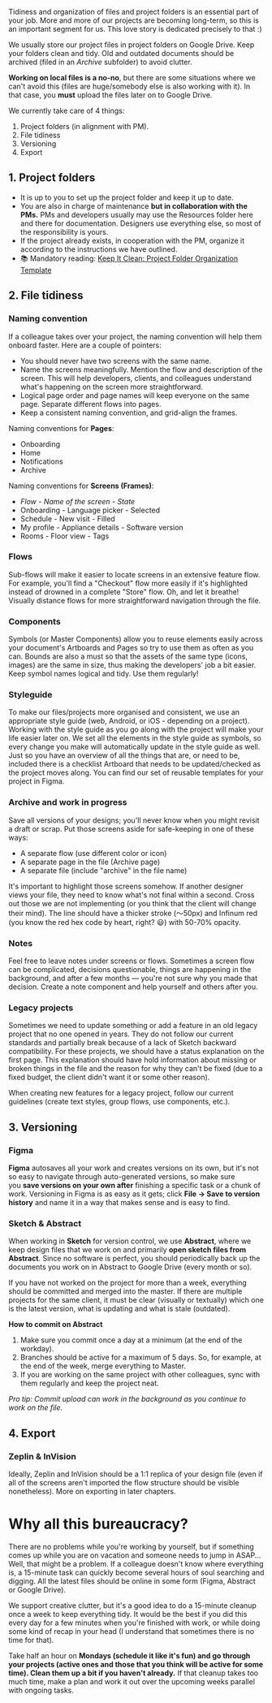 Tidiness and organization of files and project folders is an essential part of your job. More and more of our projects are becoming long-term, so this is an important segment for us. This love story is dedicated precisely to that :)

We usually store our project files in project folders on Google Drive. Keep your folders clean and tidy. Old and outdated documents should be archived (filed in an *Archive* subfolder) to avoid clutter.

**Working on local files is a no-no**, but there are some situations where we can't avoid this (files are huge/somebody else is also working with it). In that case, you **must** upload the files later on to Google Drive.

We currently take care of 4 things:

1. Project folders (in alignment with PM).
2. File tidiness
3. Versioning
4. Export

## 1. Project folders

- It is up to you to set up the project folder and keep it up to date.
- You are also in charge of maintenance **but in collaboration with the PMs.** PMs and developers usually may use the Resources folder here and there for documentation. Designers use everything else, so most of the responsibility is yours.
- If the project already exists,  in cooperation with the PM, organize it according to the instructions we have outlined. 
- 📚 Mandatory reading: [Keep It Clean: Project Folder Organization Template](https://infinum.com/the-capsized-eight/keep-it-clean-project-folder-organization-template)

## 2. File tidiness

### Naming convention

If a colleague takes over your project, the naming convention will help them onboard faster. Here are a couple of pointers:

- You should never have two screens with the same name.
- Name the screens meaningfully. Mention the flow and description of the screen. This will help developers, clients, and colleagues understand what's happening on the screen more straightforward.
- Logical page order and page names will keep everyone on the same page. Separate different flows into pages.
- Keep a consistent naming convention, and grid-align the frames.

Naming conventions for **Pages**:

- Onboarding
- Home
- Notifications
- Archive

Naming conventions for **Screens (Frames)**:

- *Flow - Name of the screen - State*
- Onboarding - Language picker - Selected
- Schedule - New visit - Filled
- My profile - Appliance details - Software version
- Rooms - Floor view - Tags


### Flows

Sub-flows will make it easier to locate screens in an extensive feature flow. For example, you'll find a "Checkout" flow more easily if it's highlighted instead of drowned in a complete "Store" flow. Oh, and let it breathe! Visually distance flows for more straightforward navigation through the file. 

### Components

Symbols (or Master Components) allow you to reuse elements easily across your document's Artboards and Pages so try to use them as often as you can. Bounds are also a must so that the assets of the same type (icons, images) are the same in size, thus making the developers' job a bit easier.
Keep symbol names logical and tidy. Use them regularly!

### Styleguide

To make our files/projects more organised and consistent, we use an appropriate style guide (web, Android, or iOS - depending on a project). Working with the style guide as you go along with the project will make your life easier later on. We set all the elements in the style guide as symbols, so every change you make will automatically update in the style guide as well. Just so you have an overview of all the things that are, or need to be, included there is a checklist Artboard that needs to be updated/checked as the project moves along. You can find our set of reusable templates for your project in Figma.

### Archive and work in progress

Save all versions of your designs; you'll never know when you might revisit a draft or scrap. Put those screens aside for safe-keeping in one of these ways:

- A separate flow (use different color or icon)
- A separate page in the file (Archive page)
- A separate file (include "archive" in the file name)

It's important to highlight those screens somehow. If another designer views your file, they need to know what's not final within a second. Cross out those we are not implementing (or you think that the client will change their mind). The line should have a thicker stroke (〜50px) and Infinum red (you know the red hex code by heart, right? 😃) with 50-70% opacity.

### Notes

Feel free to leave notes under screens or flows. Sometimes a screen flow can be complicated, decisions questionable, things are happening in the background, and after a few months — you're not sure why you made that decision. Create a note component and help yourself and others after you.

### Legacy projects

Sometimes we need to update something or add a feature in an old legacy project that no one opened in years. They do not follow our current standards and partially break because of a lack of Sketch backward compatibility. For these projects, we should have a status explanation on the first page. This explanation should have hold information about missing or broken things in the file and the reason for why they can't be fixed (due to a fixed budget, the client didn't want it or some other reason).

When creating new features for a legacy project, follow our current guidelines (create text styles, group flows, use components, etc.).


## 3. Versioning

### Figma

**Figma** autosaves all your work and creates versions on its own, but it's not so easy to navigate through auto-generated versions, so make sure you **save versions on your own after** finishing a specific task or a chunk of work. Versioning in Figma is as easy as it gets; click **File → Save to version history** and name it in a way that makes sense and is easy to find.

### Sketch & Abstract

When working in **Sketch** for version control, we use **Abstract**, where we keep design files that we work on and primarily **open sketch files from Abstract**. Since no software is perfect, you should periodically back up the documents you work on in Abstract to Google Drive (every month or so).

If you have not worked on the project for more than a week, everything should be committed and merged into the master. If there are multiple projects for the same client, it must be clear (visually or textually) which one is the latest version, what is updating and what is stale (outdated).

**How to commit on Abstract**

1. Make sure you commit once a day at a minimum (at the end of the workday).
2. Branches should be active for a maximum of 5 days. So, for example, at the end of the week, merge everything to Master.
3. If you are working on the same project with other colleagues, sync with them regularly and keep the project neat.

*Pro tip: Commit upload can work in the background as you continue to work on the file.*

## 4. Export

### Zeplin & InVision
Ideally, Zeplin and InVision should be a 1:1 replica of your design file (even if all of the screens aren't imported the flow structure should be visible nonetheless). More on exporting in later chapters.

# Why all this bureaucracy?

There are no problems while you're working by yourself, but if something comes up while you are on vacation and someone needs to jump in ASAP... Well, that might be a problem. If a colleague doesn't know where everything is, a 15-minute task can quickly become several hours of soul searching and digging. All the latest files should be online in some form (Figma, Abstract or Google Drive).

We support creative clutter, but it's a good idea to do a 15-minute cleanup once a week to keep everything tidy. It would be the best if you did this every day for a few minutes when you're finished with work, or while doing some kind of recap in your head (I understand that sometimes there is no time for that).

Take half an hour on **Mondays (schedule it like it's fun) and go through your projects (active ones and those that you think will be active for some time). Clean them up a bit if you haven't already.** If that cleanup takes too much time, make a plan and work it out over the upcoming weeks parallel with ongoing tasks.
